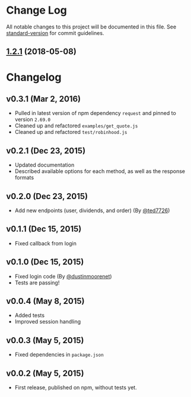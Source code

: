 # Change Log

All notable changes to this project will be documented in this file. See [standard-version](https://github.com/conventional-changelog/standard-version) for commit guidelines.

<a name="1.2.1"></a>
## [1.2.1](https://github.com/aurbano/robinhood-node/compare/v1.2.0...v1.2.1) (2018-05-08)



# Changelog
## v0.3.1 (Mar 2, 2016)

* Pulled in latest version of npm dependency `request` and pinned to version `2.69.0`
* Cleaned up and refactored `examples/get_quote.js`
* Cleaned up and refactored `test/robinhood.js`

## v0.2.1 (Dec 23, 2015)

* Updated documentation
* Described available options for each method, as well as the response formats

## v0.2.0 (Dec 23, 2015)

* Add new endpoints (user, dividends, and order) (By [@ted7726](https://github.com/ted7726))

## v0.1.1 (Dec 15, 2015)

* Fixed callback from login

## v0.1.0 (Dec 15, 2015)

* Fixed login code (By [@dustinmoorenet](https://github.com/dustinmoorenet))
* Tests are passing!

## v0.0.4 (May 8, 2015)

* Added tests
* Improved session handling

## v0.0.3 (May 5, 2015)

* Fixed dependencies in `package.json`

## v0.0.2 (May 5, 2015)

* First release, published on npm, without tests yet.
